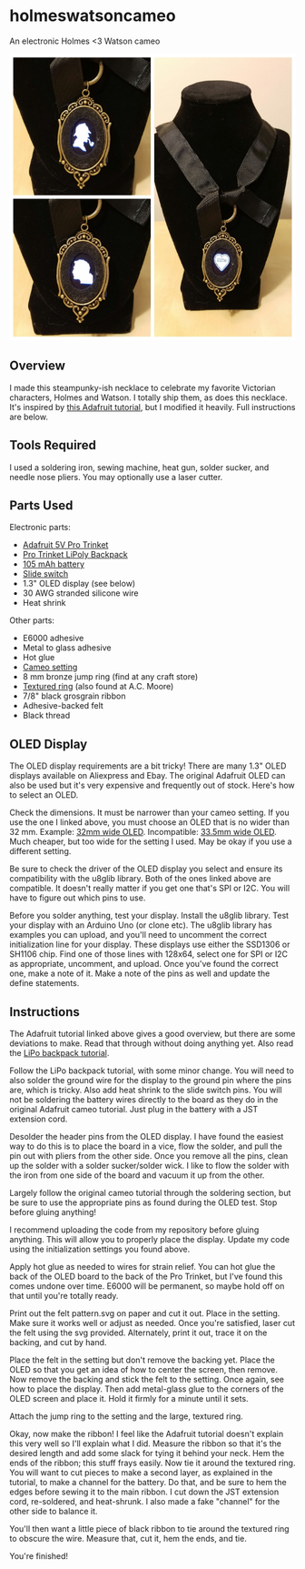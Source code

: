 # holmeswatsoncameo
An electronic Holmes &lt;3 Watson cameo

![Holmes <3 Watson Necklace](https://github.com/brightcolorfulflickers/holmeswatsoncameo/blob/master/photos/necklace.jpg)

## Overview
I made this steampunky-ish necklace to celebrate my favorite Victorian characters, Holmes and Watson. I totally ship them, as does this necklace. It's inspired by [this Adafruit tutorial](https://learn.adafruit.com/steampunk-cameo-necklace/overview), but I modified it heavily. Full instructions are below.

## Tools Required

I used a soldering iron, sewing machine, heat gun, solder sucker, and needle nose pliers. You may optionally use a laser cutter.

## Parts Used

Electronic parts:
- [Adafruit 5V Pro Trinket](https://www.adafruit.com/product/2000)
- [Pro Trinket LiPoly Backpack](https://www.adafruit.com/products/2124)
- [105 mAh battery](https://www.adafruit.com/product/1570)
- [Slide switch](https://www.adafruit.com/products/805)
- 1.3" OLED display (see below)
- 30 AWG stranded silicone wire
- Heat shrink

Other parts:
- E6000 adhesive
- Metal to glass adhesive
- Hot glue
- [Cameo setting](https://www.etsy.com/listing/123154408/40x30mm-antique-bronze-setting)
- 8 mm bronze jump ring (find at any craft store)
- [Textured ring](https://smile.amazon.com/Cousin-Jewelry-Basics-5-Piece-Textured/dp/B005MAX4L0?ie=UTF8&sa-no-redirect=1) (also found at A.C. Moore)
- 7/8" black grosgrain ribbon
- Adhesive-backed felt
- Black thread

## OLED Display

The OLED display requirements are a bit tricky! There are many 1.3" OLED displays available on Aliexpress and Ebay. The original Adafruit OLED can also be used but it's very expensive and frequently out of stock. Here's how to select an OLED.

Check the dimensions. It must be narrower than your cameo setting. If you use the one I linked above, you must choose an OLED that is no wider than 32 mm.
Example: [32mm wide OLED](http://www.aliexpress.com/item/1-3-Inch-White-I2C-IIC-Serial-128X64-OLED-LCD-LED-Display-Module-for-Arduino-51/32303252088.html).
Incompatible: [33.5mm wide OLED](http://www.aliexpress.com/item/blue-and-white-color-128X64-1-3-inch-OLED-LCD-LED-Display-Module-For-Arduino-1/32276891410.html). Much cheaper, but too wide for the setting I used. May be okay if you use a different setting.

Be sure to check the driver of the OLED display you select and ensure its compatibility with the u8glib library. Both of the ones linked above are compatible. It doesn't really matter if you get one that's SPI or I2C. You will have to figure out which pins to use.

Before you solder anything, test your display. Install the u8glib library. Test your display with an Arduino Uno (or clone etc). The u8glib library has examples you can upload, and you'll need to uncomment the correct initialization line for your display. These displays use either the SSD1306 or SH1106 chip. Find one of those lines with 128x64, select one for SPI or I2C as appropriate, uncomment, and upload. Once you've found the correct one, make a note of it. Make a note of the pins as well and update the define statements.

## Instructions

The Adafruit tutorial linked above gives a good overview, but there are some deviations to make. Read that through without doing anything yet. Also read the [LiPo backpack tutorial](https://learn.adafruit.com/adafruit-pro-trinket-lipoly-slash-liion-backpack).

Follow the LiPo backpack tutorial, with some minor change. You will need to also solder the ground wire for the display to the ground pin where the pins are, which is tricky. Also add heat shrink to the slide switch pins. You will not be soldering the battery wires directly to the board as they do in the original Adafruit cameo tutorial. Just plug in the battery with a JST extension cord.

Desolder the header pins from the OLED display. I have found the easiest way to do this is to place the board in a vice, flow the solder, and pull the pin out with pliers from the other side. Once you remove all the pins, clean up the solder with a solder sucker/solder wick. I like to flow the solder with the iron from one side of the board and vacuum it up from the other.

Largely follow the original cameo tutorial through the soldering section, but be sure to use the appropriate pins as found during the OLED test. Stop before gluing anything!

I recommend uploading the code from my repository before gluing anything. This will allow you to properly place the display. Update my code using the initialization settings you found above.

Apply hot glue as needed to wires for strain relief. You can hot glue the back of the OLED board to the back of the Pro Trinket, but I've found this comes undone over time. E6000 will be permanent, so maybe hold off on that until you're totally ready.

Print out the felt pattern.svg on paper and cut it out. Place in the setting. Make sure it works well or adjust as needed. Once you're satisfied, laser cut the felt using the svg provided. Alternately, print it out, trace it on the backing, and cut by hand.

Place the felt in the setting but don't remove the backing yet. Place the OLED so that you get an idea of how to center the screen, then remove. Now remove the backing and stick the felt to the setting. Once again, see how to place the display. Then add metal-glass glue to the corners of the OLED screen and place it. Hold it firmly for a minute until it sets.

Attach the jump ring to the setting and the large, textured ring.

Okay, now make the ribbon! I feel like the Adafruit tutorial doesn't explain this very well so I'll explain what I did. Measure the ribbon so that it's the desired length and add some slack for tying it behind your neck. Hem the ends of the ribbon; this stuff frays easily. Now tie it around the textured ring. You will want to cut pieces to make a second layer, as explained in the tutorial, to make a channel for the battery. Do that, and be sure to hem the edges before sewing it to the main ribbon. I cut down the JST extension cord, re-soldered, and heat-shrunk. I also made a fake "channel" for the other side to balance it.

You'll then want a little piece of black ribbon to tie around the textured ring to obscure the wire. Measure that, cut it, hem the ends, and tie.

You're finished!